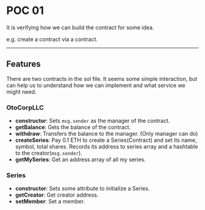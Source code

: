 # POC 01
It is verifying how we can build the contract for some idea. 

e.g. create a contract via a contract.

---

## Features
There are two contracts in the sol file.
It seems some simple interaction, but can help us to understand how we can implement and what service we might need.
### OtoCorpLLC
- **constructor**: Sets `msg.sender` as the manager of the contract.
- **getBalance**: Gets the balance of the contract.
- **withdraw**: Transfers the balance to the manager. (Only manager can do)
- **createSeries**: Pay 0.1 ETH to create a Series(Contract) and set its name, symbol, total shares. Records its address to series array and a hashtable to the creator(`msg.sender`).
- **getMySeries**: Get an address array of all my series.

### Series
- **constructor**: Sets some attribute to initialize a Series.
- **getCreator**: Get creator address.
- **setMember**: Set a member.